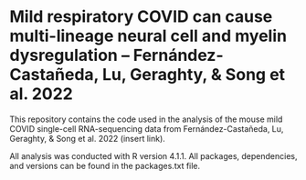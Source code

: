 # Mild respiratory COVID can cause multi-lineage neural cell and myelin dysregulation – Fernández-Castañeda, Lu, Geraghty, & Song et al. 2022

This repository contains the code used in the analysis of the mouse mild COVID single-cell RNA-sequencing data from Fernández-Castañeda, Lu, Geraghty, & Song et al. 2022 (insert link). 

All analysis was conducted with R version 4.1.1. All packages, dependencies, and versions can be found in the packages.txt file.
